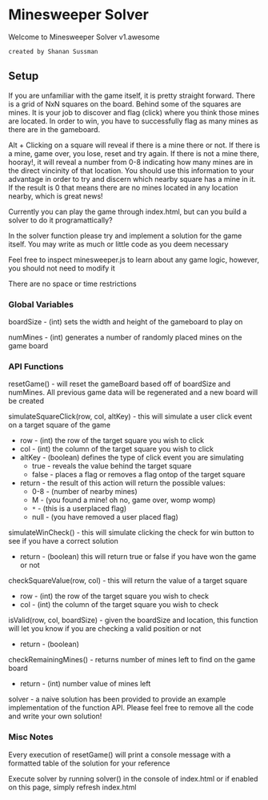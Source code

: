 # Minesweeper Solver

Welcome to Minesweeper Solver v1.awesome

    created by Shanan Sussman

## Setup

If you are unfamiliar with the game itself, it is pretty straight forward. There is a grid of NxN squares
on the board. Behind some of the squares are mines. It is your job to discover and flag (click) where you think 
those mines are located. In order to win, you have to successfully flag as many mines as there are in the
gameboard.

Alt + Clicking on a square will reveal if there is a mine there or not. If there is a mine, game over, you lose, 
reset and try again. If there is not a mine there, hooray!, it will reveal a number from 0-8 indicating how many
mines are in the direct vincinity of that location. You should use this information to your advantage in order to
try and discern which nearby square has a mine in it. If the result is 0 that means there are no mines located in 
any location nearby, which is great news!

Currently you can play the game through index.html, but can you build a solver to do it programattically?

In the solver function please try and implement a solution for the game itself. You may write as much or little 
code as you deem necessary

Feel free to inspect minesweeper.js to learn about any game logic, however, you should not need to modify it

There are no space or time restrictions


### Global Variables

  boardSize - (int) sets the width and height of the gameboard to play on

  numMines - (int) generates a number of randomly placed mines on the game board

### API Functions

resetGame() - will reset the gameBoard based off of boardSize and numMines. All previous game data will be
                regenerated and a new board will be created

simulateSquareClick(row, col, altKey) - this will simulate a user click event on a target square of the game
* row - (int) the row of the target square you wish to click
* col - (int) the column of the target square you wish to click
* altKey - (boolean) defines the type of click event you are simulating
    * true - reveals the value behind the target square
    * false - places a flag or removes a flag ontop of the target square
* return - the result of this action will return the possible values:
    * 0-8 -  (number of nearby mines)
    * M  - (you found a mine! oh no, game over, womp womp)
    * `*` -  (this is a userplaced flag)
    * null - (you have removed a user placed flag)

simulateWinCheck() - this will simulate clicking the check for win button to see if you have a correct solution
* return - (boolean) this will return true or false if you have won the game or not

checkSquareValue(row, col) - this will return the value of a target square
* row - (int) the row of the target square you wish to check
* col - (int) the column of the target square you wish to check

isValid(row, col, boardSize) - given the boardSize and location, this function will let you know if you are checking a valid position or not
* return - (boolean)

checkRemainingMines() - returns number of mines left to find on the game board
* return - (int) number value of mines left


solver - a naive solution has been provided to provide an example implementation of the function API. Please
         feel free to remove all the code and write your own solution!


### Misc Notes
Every execution of resetGame() will print a console message with a formatted table of the solution for your
reference

Execute solver by running solver() in the console of index.html or if enabled on this page, simply refresh 
index.html